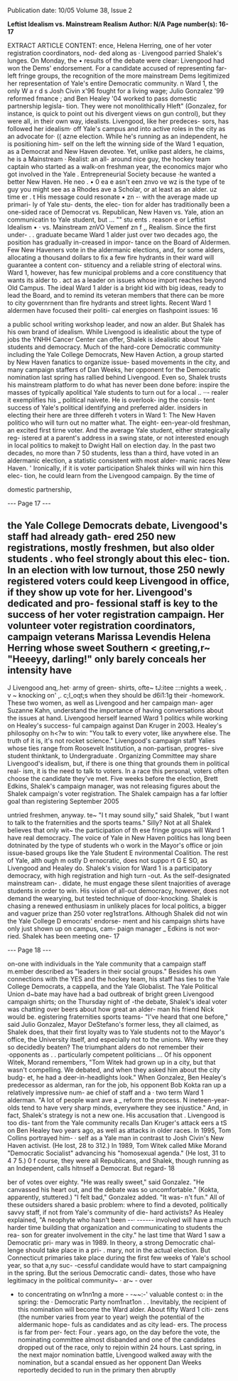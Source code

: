 Publication date: 10/05
Volume 38, Issue 2

**Leftist Idealism vs. Mainstream Realism**
**Author: N/A**
**Page number(s): 16-17**

EXTRACT ARTICLE CONTENT:
ence, Helena Herring, one of her 
voter registration coordinators, nod-
ded along as · Livengood parried 
Shalek's lunges. On Monday, the 
• 
results of the debate were clear: 
Livengood had won the Dems' 
endorsement. 
For 
a 
candidate 
accused of representing far-left 
fringe groups, the recognition of the 
more mainstream Dems legitimized 
her representation of Yale's entire 
Democratic community. 
n Ward 1, 
the 
only 
W a r 
d 
s 
Josh Civin x'96 fought for a living 
wage; Julio Gonzalez '99 reformed 
fmance ; and Ben Healey '04 worked 
to pass domestic partnership legisla-
tion. They were not monolithically 
Hleft" (Gonzalez, for instance, is 
quick to point out his divergent 
views on gun control), but they 
were all, in their own way, idealists. 
Livengood, like her predeces-
sors, has followed her idealism· off 
Yale's campus and into active roles 
in the city as an advocate for· 
(( 
azne 
election. While he's running as an 
independent, he is positioning him-
self on the left 
the winning 
side 
of the Ward 1 equation, as a 
Democrat and New Haven devotee. 
Yet, unlike past alders, he claims, he 
is a Mainstream · Realist: an all-
around nice guy, the hockey team 
captain who started as a walk-on 
freshman year, the economics major 
who got involved in the Yale 
. Entrepreneurial Society because 
·he wanted a better New Haven. He 
neo 
. • 
0 
ea e 
asn't een znvo ve 
wz 
is the type of 
te guy you might 
see as a Rhodes 
ave a Scholar, or at 
least as an alder. 
uz 
time 
er . 
t 
His 
message 
could 
resonate 
• zn 
-· 
with the average 
made up primari-
ly of Yale stu-
dents, the elec-
tion for alder has 
traditionally been 
a one-sided race 
of Democrat vs. 
Republican, New 
Haven vs. Yale, 
ation an 
communicatin 
to Yale student, but ... "" 
stu ents 
. 
reason 
e 
or 
Leftist Idealism 
• · 
vs. 
Mainstream znVO Vemenf zn f 
,, 
Realism. 
Since 
the first under-
. . 
graduate became Ward 1 alder just 
over two decades ago, the position 
has gradually in-creased in impor-
tance on the Board of Aldermen. 
Few New Haveners vote in the 
aldermanic elections, and, for some 
alders, allocating a thousand dollars 
to fix a few fire hydrants in their 
ward will guarantee a content con-
stituency and a reliable string of 
electoral wins. Ward 1, however, has 
few municipal problems and a core 
constituency that wants its alder to . 
act as a leader on issues whose 
import reaches beyond Old Campus. 
The ideal Ward 1 alder is a bright kid 
with big ideas, ready to lead the 
Board, and to remind its veteran 
members that there can be more to 
city governrnent than flre hydrants 
and street lights. Recent Ward 1 
aldermen have focused their politi-
cal energies on flashpoint issues: 
16 


a public 
school writing workshop leader, and 
now an alder. But Shalek has his 
own brand of idealism. While 
Livengood is idealistic about the 
type of jobs the YNHH Cancer 
Center can offer, Shalek is idealistic 
about Yale students and democracy. 
Much of the hard-core Democratic 
community· including the 
Yale 
College Democrats, New Haven 
Action, a group started by New 
Haven fanatics to organize issue-
based movements in the 
city, 
and many campaign staffers of 
Dan Weeks, her opponent for 
the Democratic nomination last 
spring 
has 
rallied 
behind 
Livengood. Even so, Shalek trusts 
his mainstream platform to do what 
has never been done before: inspire 
the masses of typically apolitical 
Yale students to turn out for a local 
.. 
··-
realer 
it exemplifies his _ 
political naivete. 
He is overlook-
ing the consis-
tent success of 
Yale's 
political 
identifying 
and 
preferred alder. 
insiders 
in 
electing 
their 
here are three differeh t 
voters in Ward 1: The New 
Haven politico who will 
turn out no matter what. The eight-
een-year-old freshman, an excited 
first tirne voter. And the average 
Yale student, either strategically reg-
istered at a parent's address in a 
swing state, or not interested 
enough in local politics to makejt to 
Dwight Hall on election day. In the 
past two decades, no more than 7 50 
students, less than a third, have 
voted in an aldermanic election, a 
statistic consistent with most alder-
manic 
races 
New 
Haven. 
' 
Ironically, if it is voter participation 
Shalek thinks will win hirn this elec-
tion, he could learn from the 
Livengood campaign. By the time of


domestic 
partnership,


--- Page 17 ---

the Yale College Democrats debate, 
Livengood's staff had already gath-
ered 250 new registrations, mostly 
freshmen, but also older students . 
who feel strongly about this elec-
tion. In an election with low 
turnout, those 250 newly registered 
voters could keep Livengood in 
office, if 
they show up 
vote for her. 
Livengood's dedicated and pro-
fessional staff is key to the success 
of her voter registration campaign. 
Her volunteer voter registration 
coordinators, campaign veterans 
Marissa 
Levendis 
Helena 
Herring 
whose sweet Southern 
< 
greeting,r~ "Heeeyy, darling!" only 
barely conceals her intensity 
have 
-
J 
Livengood anq,.het· army of green-
shirts, ofte~ tJ:itee :::nights a week, 
. v 
~ 
knocking on' ,. c;l_oqt;s when they 
should be d6i1:1g their -homework. 
These two women, as well as 
Livengood and her campaign man-
ager Suzanne Kahn, understand the 
importance of having conversations 
about the issues at hand. Livengood 
herself learned Ward 1 politics 
while working on Healey's success-
ful campaign against Dan Kruger in 
2003. Healey's philosophy on h<?w 
to win: "You talk to every voter, like 
anywhere else. The truth of it is, it's 
not rocket science." Livengood's 
campaign staff Yalies whose ties 
range 
from 
Roosevelt 
Institution, a non-partisan, progres-
sive 
student 
thinktank, 
to 
Undergraduate . Organizing 
Committee 
may share Livengood's 
idealism, but, if there is one thing 
that grounds them in political real-
ism, it is the need to talk to voters. 
In a race this personal, voters often 
choose the candidate they've met. 
Five weeks before the election, 
Brett Edkins, Shalek's campaign 
manager, was not releasing figures 
about the Shalek campaign's voter 
registration. The Shalek campaign 
has a far loftier goal than registering
September 2005 

untried freshmen, anyway. 
te~ 
"I t may sound silly," said Shalek, 
"but I want to talk to the fraternities 
and the sports teams." 
Silly? Not at all 
Shalek believes 
that only wit~ the participation of 
th ese fringe groups will Ward 1 have 
real democracy. The voice of Yale in 
New Haven politics has long been 
dotninated by the type of students 
wh o work in the Mayor's office or 
join issue-based groups like the Yale 
Student E nvironmental Coalition. 
The rest of Yale, alth ough m ostly 
D ernocratic, 
does not suppo rt 
G E SO, as Livengood and Healey 
do. Shalek's vision for Ward 1 is a 
participatory democracy, with high 
registration and high turn -out. As 
the self-designated mainstream can-
. didate, he must engage these silent 
tnajorities of average students in 
order to win. His vision of all-out 
democracy, 
however, 
does 
not 
demand the wearying, but tested 
technique of door-knocking. Shalek 
is chasing a renewed enthusiasm in 
unlikely places for local politics, a 
bigger and vaguer prize than 250 
voter reg1strat1ons. 
Although Shalek did not win the 
Yale College D emocrats' endorse-
ment and his campaign shirts have 
only just shown up on campus, cam-
paign manager _ Edkins is not wor-
ried. Shalek has been meeting one-
17 


--- Page 18 ---

on-one with individuals in the Yale 
community that a campaign staff 
m.ember described as "leaders in 
their social groups." Besides his own 
connections with the YES and the 
hockey team, his staff has ties to the 
Yale College Democrats, a cappella, 
and the Yale Globalist. The Yale 
Political Union d~bate may have had 
a bad outbreak of bright green 
Livengood campaign shirts; on the 
Thursday night of -the debate, 
Shalek's ideal voter was chatting 
over beers about how great an alder-
man his friend Nick would be. 
egistering fraternities 
sports teams-
"I've heard that one 
before," said Julio Gonzalez, Mayor 
DeStefano's 
former 
less, they all claimed, as Shalek 
does, that their first loyalty was to 
Yale students 
not to the Mayor's 
office, the University itself, and 
especially not to the unions. 
Why were they so decidedly 
beaten? The triumphant alders do 
not remember their ·opponents as . . 
particularly competent politicians ... 
Of his opponent Witek, Morand 
remembers, 
"Tom 
Witek 
had 
grown up in a city, but that wasn't 
compelling. We debated, and when 
they asked him about the city budg-
et, he had a 
deer-in-headlights 
look." 
When Gonzalez, Ben Healey's 
predecessor as alderman, ran for 
the job, his opponent Bob Kokta 
ran up a relatively impressive num-
ae 
chief of staff and a · 
two 
term Ward 
1 
alderman. "A lot of 
people 
want 
ave a 
_ reform the process. 
N ineteen-year-olds 
tend to have very 
sharp 
minds, 
everywhere they see 
injustice." 
And, in fact, 
Shalek's strategy is 
not a new one. His 
accusation 
that . 
Livengood is too dis-
tant from the Yale 
community 
recalls 
Dan Kruger's attack 
eers a 
tS 
on Ben Healey two years ago, as 
well as attacks in older races. In 
1995, Tom Collins portrayed him- · 
self as a Yale man in contrast to 
Josh Civin's New Haven activist. 
(He lost, 28 to 312.) In 1989, Tom 
Witek called Mike 
Morand 
"Democratic Socialist" advancing 
his "homosexual agenda." (He lost, 
31 to 4 7 5.) 0 f course, they were all 
Republicans, and Shalek, though 
running as an Independent, calls 
hitnself a Democrat. But regard-
18 

ber of votes 
over eighty. "He was 
really sweet," said Gonzalez. "He 
canvassed his heart out, and the 
debate was so uncomfortable." 
(Kokta, apparently, stuttered.) "I 
felt bad," Gonzalez added. "It was-
n't fun." 
All of these outsiders shared a 
basic problem: where to find a 
devoted, politically savvy staff, if 
not from Yale's community of die-
hard activists? As Healey explained, 
"A neophyte who hasn't been 
--· ------
involved will have a much harder 
time building that organization and 
communicating to students the rea-
son for greater involvement in 
the city." 
he last time that Ward 1 
saw a Democratic pri-
mary was in 1989. In 
theory, a strong Democratic chal-
lenge should take place in a pri-
. mary, not in the actual election. 
But Connecticut primaries take 
place during the first few weeks of 
Yale's school year, so that a,ny suc-
-cessful candidate would have to 
start campaigning in the spring. 
But the serious Democratic candi-
dates, those who have legitimacy 
in the political community~ · ar~ -
over 
- to 
concentrating on 
w1nn1ng a more - -~~:-' 
valuable contest o: 
in the spring: the 
· Democratic Party 
nom1nat1on . 
. Inevitably, the 
recipient of this 
nomination 
will 
become the Ward 
alder. 
About 
fifty Ward 1 citi-
zens (the number 
varies from year 
to year) weigh the 
potential of the 
aldermanic hope-
fuls as candidates 
and as city lead-
ers. The process is far from per-
fect: Four . years ago, on the day 
before the vote, the nominating 
committee almost disbanded and 
one of the candidates dropped 
out of the race, only to rejoin 
within 24 hours. Last spring, in 
the next major nomination battle, 
Livengood walked away with the 
nomination, but a scandal ensued 
as her opponent Dan Weeks 
reportedly decided to run in the 
primary 
then 
abruptly